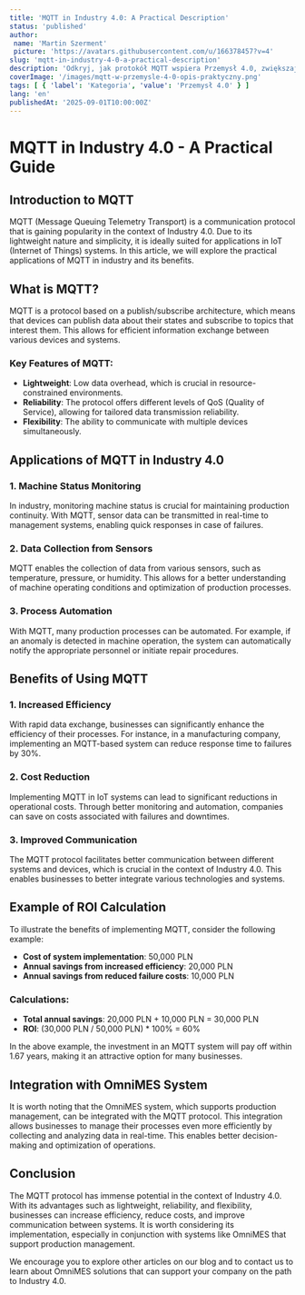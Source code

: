 ```yaml
---
title: 'MQTT in Industry 4.0: A Practical Description'
status: 'published'
author:
 name: 'Martin Szerment'
 picture: 'https://avatars.githubusercontent.com/u/166378457?v=4'
slug: 'mqtt-in-industry-4-0-a-practical-description'
description: 'Odkryj, jak protokół MQTT wspiera Przemysł 4.0, zwiększając efektywność i komunikację w systemach IoT.'
coverImage: '/images/mqtt-w-przemysle-4-0-opis-praktyczny.png'
tags: [ { 'label': 'Kategoria', 'value': 'Przemysł 4.0' } ]
lang: 'en'
publishedAt: '2025-09-01T10:00:00Z'
---
```

# MQTT in Industry 4.0 - A Practical Guide

## Introduction to MQTT
MQTT (Message Queuing Telemetry Transport) is a communication protocol that is gaining popularity in the context of Industry 4.0. Due to its lightweight nature and simplicity, it is ideally suited for applications in IoT (Internet of Things) systems. In this article, we will explore the practical applications of MQTT in industry and its benefits.

## What is MQTT?
MQTT is a protocol based on a publish/subscribe architecture, which means that devices can publish data about their states and subscribe to topics that interest them. This allows for efficient information exchange between various devices and systems.

### Key Features of MQTT:
- **Lightweight**: Low data overhead, which is crucial in resource-constrained environments.
- **Reliability**: The protocol offers different levels of QoS (Quality of Service), allowing for tailored data transmission reliability.
- **Flexibility**: The ability to communicate with multiple devices simultaneously.

## Applications of MQTT in Industry 4.0
### 1. Machine Status Monitoring
In industry, monitoring machine status is crucial for maintaining production continuity. With MQTT, sensor data can be transmitted in real-time to management systems, enabling quick responses in case of failures.

### 2. Data Collection from Sensors
MQTT enables the collection of data from various sensors, such as temperature, pressure, or humidity. This allows for a better understanding of machine operating conditions and optimization of production processes.

### 3. Process Automation
With MQTT, many production processes can be automated. For example, if an anomaly is detected in machine operation, the system can automatically notify the appropriate personnel or initiate repair procedures.

## Benefits of Using MQTT
### 1. Increased Efficiency
With rapid data exchange, businesses can significantly enhance the efficiency of their processes. For instance, in a manufacturing company, implementing an MQTT-based system can reduce response time to failures by 30%.

### 2. Cost Reduction
Implementing MQTT in IoT systems can lead to significant reductions in operational costs. Through better monitoring and automation, companies can save on costs associated with failures and downtimes.

### 3. Improved Communication
The MQTT protocol facilitates better communication between different systems and devices, which is crucial in the context of Industry 4.0. This enables businesses to better integrate various technologies and systems.

## Example of ROI Calculation
To illustrate the benefits of implementing MQTT, consider the following example:
- **Cost of system implementation**: 50,000 PLN
- **Annual savings from increased efficiency**: 20,000 PLN
- **Annual savings from reduced failure costs**: 10,000 PLN

### Calculations:
- **Total annual savings**: 20,000 PLN + 10,000 PLN = 30,000 PLN
- **ROI**: (30,000 PLN / 50,000 PLN) * 100% = 60%

In the above example, the investment in an MQTT system will pay off within 1.67 years, making it an attractive option for many businesses.

## Integration with OmniMES System
It is worth noting that the OmniMES system, which supports production management, can be integrated with the MQTT protocol. This integration allows businesses to manage their processes even more efficiently by collecting and analyzing data in real-time. This enables better decision-making and optimization of operations.

## Conclusion
The MQTT protocol has immense potential in the context of Industry 4.0. With its advantages such as lightweight, reliability, and flexibility, businesses can increase efficiency, reduce costs, and improve communication between systems. It is worth considering its implementation, especially in conjunction with systems like OmniMES that support production management.

We encourage you to explore other articles on our blog and to contact us to learn about OmniMES solutions that can support your company on the path to Industry 4.0.
